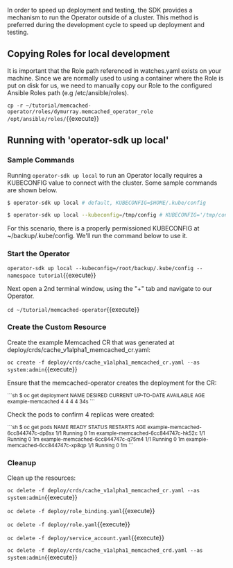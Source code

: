 In order to speed up deployment and testing, the SDK provides a mechanism to run
the Operator outside of a cluster. This method is preferred during the
development cycle to speed up deployment and testing.


## Copying Roles for local development
It is important that the Role path referenced in watches.yaml exists on
your machine. Since we are normally used to using a container where the Role is
put on disk for us, we need to manually copy our Role to the configured Ansible
Roles path (e.g /etc/ansible/roles).

`cp -r ~/tutorial/memcached-operator/roles/dymurray.memcached_operator_role /opt/ansible/roles/`{{execute}}

## Running with 'operator-sdk up local'

### Sample Commands
Running `operator-sdk up local` to run an Operator locally requires a KUBECONFIG value to connect with the cluster. Some sample commands are shown below.
```sh
$ operator-sdk up local # default, KUBECONFIG=$HOME/.kube/config
```
```sh
$ operator-sdk up local --kubeconfig=/tmp/config # KUBECONFIG='/tmp/config'
```

For this scenario, there is a properly permissioned KUBECONFIG at ~/backup/.kube/config.  We'll run the command below to use it.

### Start the Operator
`operator-sdk up local --kubeconfig=/root/backup/.kube/config --namespace tutorial`{{execute}}

Next open a 2nd terminal window, using the "+" tab and navigate to our Operator.

`cd ~/tutorial/memcached-operator`{{execute}}

### Create the Custom Resource

Create the example Memcached CR that was generated at deploy/crds/cache_v1alpha1_memcached_cr.yaml:

`oc create -f deploy/crds/cache_v1alpha1_memcached_cr.yaml --as system:admin`{{execute}}

Ensure that the memcached-operator creates the deployment for the CR:

<small>
```sh
$ oc get deployment
NAME               DESIRED CURRENT UP-TO-DATE AVAILABLE AGE
example-memcached  4       4       4          4         34s
```
</small>

Check the pods to confirm 4 replicas were created:

<small>
```sh
$ oc get pods
NAME                               READY STATUS   RESTARTS AGE
example-memcached-6cc844747c-dp8sx 1/1   Running  0        1m
example-memcached-6cc844747c-hk52c 1/1   Running  0        1m
example-memcached-6cc844747c-q75m4 1/1   Running  0        1m
example-memcached-6cc844747c-xp8qp 1/1   Running  0        1m
```
</small>

### Cleanup

Clean up the resources:

`oc delete -f deploy/crds/cache_v1alpha1_memcached_cr.yaml --as system:admin`{{execute}}

`oc delete -f deploy/role_binding.yaml`{{execute}}

`oc delete -f deploy/role.yaml`{{execute}}

`oc delete -f deploy/service_account.yaml`{{execute}}

`oc delete -f deploy/crds/cache_v1alpha1_memcached_crd.yaml --as system:admin`{{execute}}
